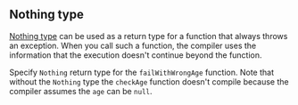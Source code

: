 ## Nothing type

[Nothing type](https://kotlinlang.org/docs/exceptions.html#the-nothing-type)
can be used as a return type for a function that always throws an exception.
When you call such a function, the compiler uses the information that the execution doesn't continue beyond the function.

Specify `Nothing` return type for the `failWithWrongAge` function.
Note that without the `Nothing` type the `checkAge` function doesn't compile
because the compiler assumes the `age` can be `null`.
